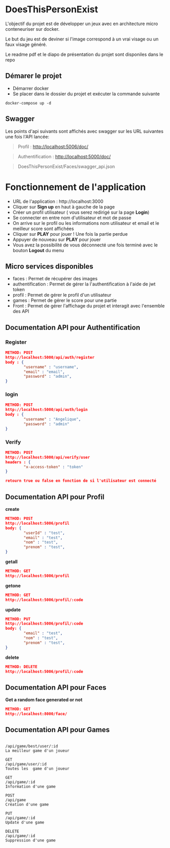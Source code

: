 # DoesThisPersonExist
L'objectif du projet est de développer un jeux avec en architecture micro conteneuriser sur docker.

Le but du jeu est de deviner si l'image correspond à un vrai visage ou un faux visage généré.

Le readme pdf et le diapo de présentation du projet sont disponiles dans le repo

## Démarer le projet

- Démarrer docker
- Se placer dans le dossier du projet et exécuter la commande suivante

`docker-compose up -d`


## **Swagger**

Les points d'api suivants sont affichés avec swagger sur les URL suivantes une fois l'API lancée:

> Profil : [http://localhost:5006/doc/](http://localhost:5006/doc/)

> Authentification : [http://localhost:5000/doc/](http://localhost:5006/doc/)

> DoesThisPersonExist/Faces/swagger_api.json

# Fonctionnement de l'application

- URL de l'application : http://localhost:3000
- Cliquer sur **Sign up** en haut à gauche de la page
- Créer un profil utilisateur ( vous serez redirigé sur la page **Login**)
- Se connecter en entre nom d'utilisateur et mot de passe
- On arrive sur le profil ou les informations nom utilisateur et email et le meilleur score sont affichées
- Cliquer sur **PLAY** pour jouer ! Une fois la partie perdue
- Appuyer de nouveau sur **PLAY** pour jouer
- Vous avez la possibilité de vous déconnecté une fois terminé avec le bouton **Logout** du menu


## Micro services disponibles

- faces : Permet de récupérer des images
- authentification : Permet de gérer la l'authentification à l'aide de jwt token
- profil : Permet de gérer le profil d'un utilisateur
- games : Permet de gérer le score pour une partie
- Front : Permet de gérer l'affichage du projet et interagit avec l'ensemble des API

## Documentation API pour Authentification

### **Register**

```json
METHOD: POST
http://localhost:5000/api/auth/register
body : {
		"username" : "username",
		"email" : "email",
		"password" : "admin",
}
```

### login

```json
METHOD: POST
http://localhost:5000/api/auth/login
body : {
		"username" : "Angelique",
		"password" : "admin"
}
```

### Verify

```json
METHOD: POST
http://localhost:5000/api/verify/user
headers : {
		"x-access-token" : "token"
}

retourn true ou false en fonction de si l'utilisateur est connecté
```

## Documentation API pour Profil

**create**

```json
METHOD: POST
http://localhost:5006/profil
body: {
		"userId" : "test",
		"email" : "test",
		"nom" : "test",
		"prenom" : "test",
}
```

**getall**

```json
METHOD: GET
http://localhost:5006/profil
```

**getone**

```json
METHOD: GET
http://localhost:5006/profil/:code
```

**update**

```json
METHOD: PUT
http://localhost:5006/profil/:code
body: {
		"email" : "test",
		"nom" : "test",
		"prenom" : "test",
}
```

**delete**

```json
METHOD: DELETE
http://localhost:5006/profil/:code
```

## Documentation API pour Faces

**Get a random face generated or not**

```json
METHOD: GET
http://localhost:8000/face/
```

## Documentation API pour Games

```
 
/api/game/best/user/:id 
﻿﻿La meilleur game d'un joueur 

GET
/api/game/user/:id 
Toutes les  game d'un joueur

GET
/api/game/:id
Information d'une game

POST 
/api/game 
﻿Création d'une game

PUT 
/api/game/:id 
Update d'une game

DELETE 
/api/game/:id 
Suppression d'une game
```